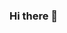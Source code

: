 ### Hi there 👋

<!--
**NataliaMCatalan/NataliaMCatalan** is a ✨ _special_ ✨ repository because its `README.md` (this file) appears on your GitHub profile.

Here are some ideas to get you started:

- 🔎 I’m currently looking for a job as Data Analyst
- 🌱 I’m learning Data Analytics with Python, SQL, Tableau
- 📫 How to reach me natmarca@gmail.com
- 👩🏻‍💻 About me ...

The last few months I have been training in #Python #SQL #MySQL #Anaconda #Numpy #Tableau doing projects in #PairProgramming and in teams under the #Scrum framework and #Agile philosophy.

My curiosity to want to understand the data from its origin has led me to specialize in its extraction, analysis, transformation and visualization. I have more than 10 years of experience developing business strategies in Commerce Marketing, all our decisions were based on data. I know their value and importance and the impact they can have on the business, and now I know how to explore and manage them from programming. I am excited about the idea of ​​being able to contribute all this value to the Technology Sector, which is where I want to continue my professional career.

I have experience at a national level with leading international companies in their sector, which is why I speak fluent English and business English, the people who work with me usually point out that I have great communication skills and understanding of objectives, which has always helped me maintain focus on my management of teams, projects and results. It was a year ago when technology crossed paths in my career and since then it was clear to me to make the leap to the technology sector, specializing as a Data Analyst.

https://media.giphy.com/media/FoVzfcqCDSb7zCynOp/giphy.gif



